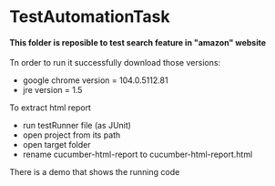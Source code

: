 # TestAutomationTask

#### This folder is reposible to test search feature in "amazon" website

Tn order to run it successfully download those versions:

* google chrome version = 104.0.5112.81 
* jre version  = 1.5

To extract html report
* run testRunner file (as JUnit)
* open project from its path 
* open target folder
* rename cucumber-html-report to cucumber-html-report.html

There is a demo that shows the running code


